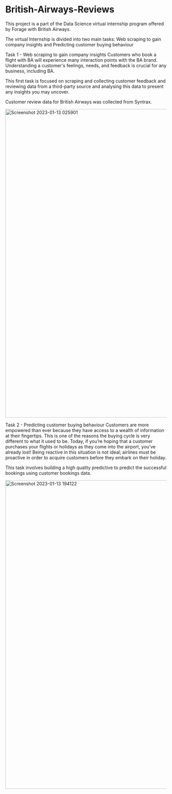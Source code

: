 # British-Airways-Reviews

This project is a part of the Data Science virtual internship program offered by Forage with British Airways.

The virtual Internship is divided into two main tasks:
Web scraping to gain company insights and
Predicting customer buying behaviour

Task 1 - Web scraping to gain company insights
Customers who book a flight with BA will experience many interaction points with the BA brand. Understanding a customer's feelings, needs, and feedback is crucial for any business, including BA.

This first task is focused on scraping and collecting customer feedback and reviewing data from a third-party source and analysing this data to present any insights you may uncover.

Customer review data for British Airways was collected from Syntrax.

<img width="960" alt="Screenshot 2023-01-13 025901" src="https://user-images.githubusercontent.com/97973932/212185157-3b9bcaca-ede0-4056-9771-e8eac298395f.png">

Task 2 - Predicting customer buying behaviour
Customers are more empowered than ever because they have access to a wealth of information at their fingertips. This is one of the reasons the buying cycle is very different to what it used to be. Today, if you’re hoping that a customer purchases your flights or holidays as they come into the airport, you’ve already lost! Being reactive in this situation is not ideal; airlines must be proactive in order to acquire customers before they embark on their holiday.

This task involves building a high quality predictive to predict the successful bookings using customer bookings data.


<img width="960" alt="Screenshot 2023-01-13 194122" src="https://user-images.githubusercontent.com/97973932/212340614-972b64e5-0625-49b2-b733-11832513299d.png">

